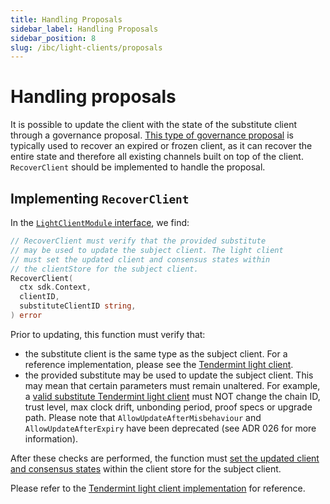 ```yaml
---
title: Handling Proposals
sidebar_label: Handling Proposals
sidebar_position: 8
slug: /ibc/light-clients/proposals
---
```



# Handling proposals

It is possible to update the client with the state of the substitute client through a governance proposal. [This type of governance proposal](../../01-ibc/07-proposals.md) is typically used to recover an expired or frozen client, as it can recover the entire state and therefore all existing channels built on top of the client. `RecoverClient` should be implemented to handle the proposal.

## Implementing `RecoverClient`

In the [`LightClientModule` interface](https://github.com/cosmos/ibc-go/blob/501a8462345da099144efe91d495bfcfa18d760d/modules/core/exported/client.go#L51), we find:

```go
// RecoverClient must verify that the provided substitute 
// may be used to update the subject client. The light client
// must set the updated client and consensus states within
// the clientStore for the subject client.
RecoverClient(
  ctx sdk.Context,
  clientID,
  substituteClientID string,
) error
```

Prior to updating, this function must verify that:

- the substitute client is the same type as the subject client. For a reference implementation, please see the [Tendermint light client](https://github.com/cosmos/ibc-go/blob/47162061bcbfe74df791161059715a635e31c604/modules/light-clients/07-tendermint/proposal_handle.go#L34).
- the provided substitute may be used to update the subject client. This may mean that certain parameters must remain unaltered. For example, a [valid substitute Tendermint light client](https://github.com/cosmos/ibc-go/blob/47162061bcbfe74df791161059715a635e31c604/modules/light-clients/07-tendermint/proposal_handle.go#L86) must NOT change the chain ID, trust level, max clock drift, unbonding period, proof specs or upgrade path. Please note that `AllowUpdateAfterMisbehaviour` and `AllowUpdateAfterExpiry` have been deprecated (see ADR 026 for more information).

After these checks are performed, the function must [set the updated client and consensus states](https://github.com/cosmos/ibc-go/blob/v7.0.0/modules/light-clients/07-tendermint/proposal_handle.go#L77) within the client store for the subject client.

Please refer to the [Tendermint light client implementation](https://github.com/cosmos/ibc-go/blob/47162061bcbfe74df791161059715a635e31c604/modules/light-clients/07-tendermint/proposal_handle.go#L79) for reference.
